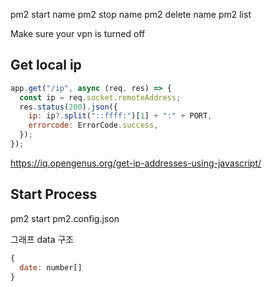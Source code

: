 pm2 start name
pm2 stop name
pm2 delete name
pm2 list

Make sure your vpn is turned off

## Get local ip

```js
app.get("/ip", async (req, res) => {
  const ip = req.socket.remoteAddress;
  res.status(200).json({
    ip: ip?.split("::ffff:")[1] + ":" + PORT,
    errorcode: ErrorCode.success,
  });
});
```

https://iq.opengenus.org/get-ip-addresses-using-javascript/

## Start Process

pm2 start pm2.config.json

그래프 data 구조

```js
{
  date: number[]
}

```
